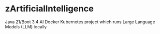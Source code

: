 # zArtificialIntelligence
Java 21/Boot 3.4 AI Docker Kubernetes project which runs Large Language Models (LLM) locally
